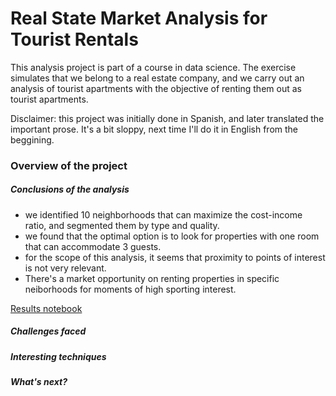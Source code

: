 # Real State Market Analysis for Tourist Rentals

This analysis project is part of a course in data science. The exercise simulates that we belong to a real estate company, and we carry out an analysis of tourist apartments with the objective of renting them out as tourist apartments.

Disclaimer: this project was initially done in Spanish, and later translated the important prose. It's a bit sloppy, next time I'll do it in English from the beggining.

### Overview of the project








##### Conclusions of the analysis

- we identified 10 neighborhoods that can maximize the cost-income ratio, and segmented them by type and quality.
- we found that the optimal option is to look for properties with one room that can accommodate 3 guests.
- for the scope of this analysis, it seems that proximity to points of interest is not very relevant.
- There's a market opportunity on renting properties in specific neiborhoods for moments of high sporting interest.

[Results notebook](https://github.com/adrianriverof/Real-State-Market-Analysis-for-Tourist-Rentals/blob/main/Madrid/6-%20Results.ipynb)


##### Challenges faced



##### Interesting techniques

##### What's next?

